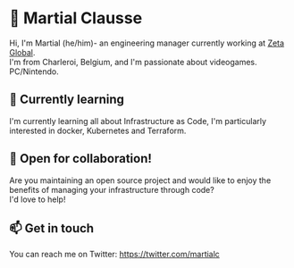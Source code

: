 # 👋 Martial Clausse

Hi, I'm Martial (he/him)- an engineering manager currently working at
[Zeta Global](https://zetaglobal.com/).  
I'm from Charleroi, Belgium, and I'm passionate about videogames.
PC/Nintendo.

## 🌱 Currently learning

I'm currently learning all about Infrastructure as Code, I'm
particularly interested in docker, Kubernetes and Terraform.

## 👯 Open for collaboration!

Are you maintaining an open source project and would like to enjoy
the benefits of managing your infrastructure through code?  
I'd love to help!

## 📫 Get in touch

You can reach me on Twitter: <https://twitter.com/martialc>